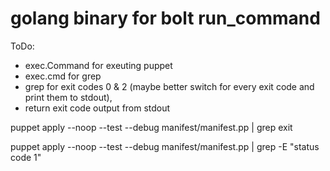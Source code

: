 # golang binary for bolt run_command


ToDo:

- exec.Command for exeuting puppet
- exec.cmd for grep
- grep for exit codes 0 & 2 (maybe better switch for every exit code and print them to stdout),
- return exit code output from stdout

puppet apply --noop --test --debug manifest/manifest.pp | grep exit

puppet apply --noop --test --debug manifest/manifest.pp | grep -E "status code 1"